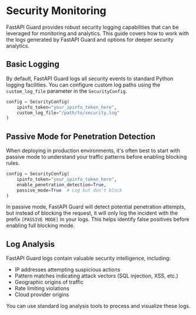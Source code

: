 # Security Monitoring

FastAPI Guard provides robust security logging capabilities that can be leveraged for monitoring and analytics. This guide covers how to work with the logs generated by FastAPI Guard and options for deeper security analytics.

## Basic Logging

By default, FastAPI Guard logs all security events to standard Python logging facilities. You can configure custom log paths using the `custom_log_file` parameter in the `SecurityConfig`.

```python
config = SecurityConfig(
    ipinfo_token="your_ipinfo_token_here",
    custom_log_file="/path/to/security.log"
)
```

## Passive Mode for Penetration Detection

When deploying in production environments, it's often best to start with passive mode to understand your traffic patterns before enabling blocking rules.

```python
config = SecurityConfig(
    ipinfo_token="your_ipinfo_token_here",
    enable_penetration_detection=True,
    passive_mode=True  # Log but don't block
)
```

In passive mode, FastAPI Guard will detect potential penetration attempts, but instead of blocking the request, it will only log the incident with the prefix `[PASSIVE MODE]` in your logs. This helps identify false positives before enabling full blocking mode.

## Log Analysis

FastAPI Guard logs contain valuable security intelligence, including:

- IP addresses attempting suspicious actions
- Pattern matches indicating attack vectors (SQL injection, XSS, etc.)
- Geographic origins of traffic
- Rate limiting violations
- Cloud provider origins

You can use standard log analysis tools to process and visualize these logs.
